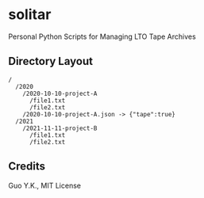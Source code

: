 # solitar

Personal Python Scripts for Managing LTO Tape Archives

## Directory Layout

```
/
  /2020
    /2020-10-10-project-A
      /file1.txt
      /file2.txt
    /2020-10-10-project-A.json -> {"tape":true}
  /2021
    /2021-11-11-project-B
      /file1.txt
      /file2.txt
```

## Credits

Guo Y.K., MIT License
